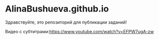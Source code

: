 # AlinaBushueva.github.io

Здравствуйте, это репозиторий для публикации заданий!

Видео с субтитрами:https://www.youtube.com/watch?v=EFPW7ugA-zw
